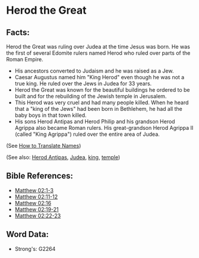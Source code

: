 # Herod the Great #

## Facts: ##

Herod the Great was ruling over Judea at the time Jesus was born. He was the first of several Edomite rulers named Herod who ruled over parts of the Roman Empire.

* His ancestors converted to Judaism and he was raised as a Jew.
* Caesar Augustus named him "King Herod" even though he was not a true king. He ruled over the Jews in Judea for 33 years.
* Herod the Great was known for the beautiful buildings he ordered to be built and for the rebuilding of the Jewish temple in Jerusalem.
* This Herod was very cruel and had many people killed. When he heard that a "king of the Jews" had been born in Bethlehem, he had all the baby boys in that town killed.
* His sons Herod Antipas and Herod Philip and his grandson Herod Agrippa also became Roman rulers. His great-grandson Herod Agrippa II (called "King Agrippa") ruled over the entire area of Judea.

(See [How to Translate Names](rc://en/ta/man/translate/translate-names))

(See also: [Herod Antipas](../names/herodantipas.md), [Judea](../names/judea.md), [king](../other/king.md), [temple](../kt/temple.md))

## Bible References: ##

* [Matthew 02:1-3](rc://en/tn/help/mat/02/01)
* [Matthew 02:11-12](rc://en/tn/help/mat/02/11)
* [Matthew 02:16](rc://en/tn/help/mat/02/16)
* [Matthew 02:19-21](rc://en/tn/help/mat/02/19)
* [Matthew 02:22-23](rc://en/tn/help/mat/02/22)

## Word Data: ##

* Strong's: G2264
